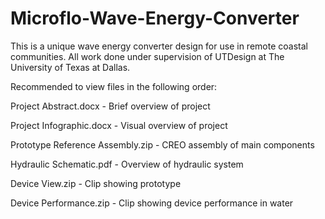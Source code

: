 # Microflo-Wave-Energy-Converter

This is a unique wave energy converter design for use in remote coastal communities. All work done under supervision of UTDesign at The University of Texas at Dallas.

Recommended to view files in the following order:

Project Abstract.docx - Brief overview of project

Project Infographic.docx - Visual overview of project

Prototype Reference Assembly.zip - CREO assembly of main components

Hydraulic Schematic.pdf - Overview of hydraulic system

Device View.zip - Clip showing prototype

Device Performance.zip - Clip showing device performance in water
